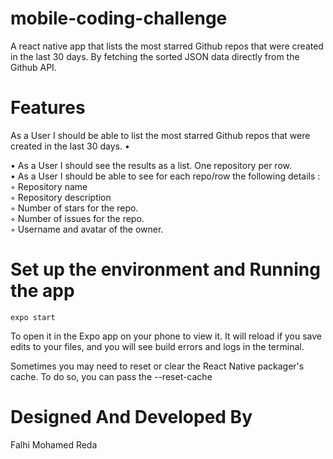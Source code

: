 # mobile-coding-challenge
A react native app that lists the most starred Github repos that were created in the last 30 days. By fetching the sorted JSON data directly from the Github API.
# Features
As a User I should be able to list the most starred Github repos that were created in the last
30 days.
•

• As a User I should see the results as a list. One repository per row.<br/>
• As a User I should be able to see for each repo/row the following details :<br/>
◦ Repository name<br/>
◦ Repository description<br/>
◦ Number of stars for the repo.<br/>
◦ Number of issues for the repo.<br/>
◦ Username and avatar of the owner.<br/>

# Set up the environment and Running the app

```
expo start
```
To open it in the Expo app on your phone to view it. It will reload if you save edits to your files, and you will see build errors and logs in the terminal.

Sometimes you may need to reset or clear the React Native packager's cache. To do so, you can pass the --reset-cache



# Designed And Developed By

Falhi Mohamed Reda

